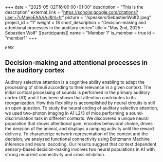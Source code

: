 +++
date = "2025-05-02T16:00:00+01:00"
description = "This is the description"
external_link = "https://scholar.google.com/citations?user=7uMayoEAAAAJ&hl=fr"
picture = "/speakers/SebastienWolf2.jpeg"
project_id = "1"
weight = 18
short_description = "Decision-making and attentional processes in the auditory cortex"
title = "May 2nd, 2025 - Sebastien Wolf"
[[participants]]
    name = "Member 1"
    is_member = true
    id = "member1"
+++

_ENS_

## Decision-making and attentional processes in the auditory cortex

Auditory selective attention is a cognitive ability enabling to adapt the processing of stimuli
according to their relevance in a given context. The initial cortical processing of sounds is
performed in the primary auditory cortex (A1) and it has been shown that attention
contributes to its reorganization. How this flexibility is accomplished by neural circuits is still
an open question. To study the neural coding of auditory selective attention, we used two-photon imaging in A1 L2/3 of mice performing a sound-discrimination task in different
contexts. We discovered a unique neural population that shows attentional gain, encodes
behavioral choice, drives the decision of the animal, and displays a ramping activity until the
reward delivery. To characterize network representation of the context and the decision, we
analyzed functional connectivity using Boltzmann Machine inference and neural decoding.
Our results suggest that context dependent sensory-based decision-making involves two
neural populations in A1 with strong recurrent connectivity and cross inhibition.

